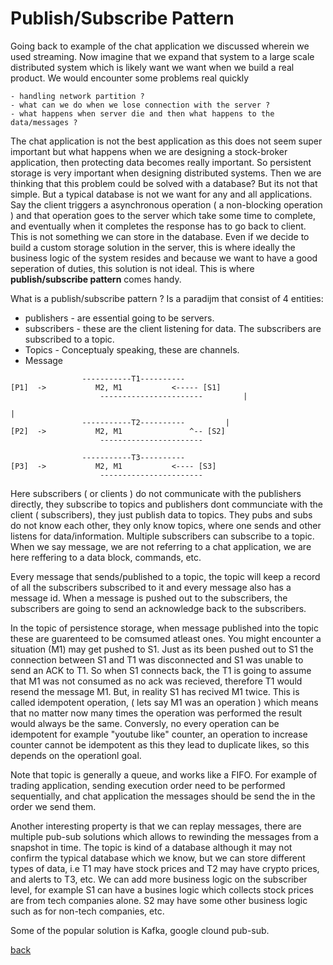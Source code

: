 # Publish/Subscribe Pattern
Going back to example of the chat application we discussed wherein we used streaming. Now imagine that we expand that system to a large scale distributed system which is likely want we want when we build a real product. We would encounter some problems real quickly

	- handling network partition ?
	- what can we do when we lose connection with the server ?
	- what happens when server die and then what happens to the data/messages ?

The chat application is not the best application as this does not seem super important but what happens when we are designing a stock-broker application, then protecting data becomes really important. So persistent storage is very important when designing distributed systems. Then we are thinking that this problem could be solved with a database? But its not that simple. But a typical database is not we want for any and all applications. Say the client triggers a asynchronous operation ( a non-blocking operation ) and that operation goes to the server which take some time to complete, and eventually when it completes the response has to go back to client. This is not something we can store in the database. Even if we decide to build a custom storage solution in the server, this is where ideally the business logic of the system resides and because we want to have a good seperation of duties, this solution is not ideal. This is where **publish/subscribe pattern** comes handy.

What is a publish/subscribe pattern ? Is a paradijm that consist of 4 entities:
- publishers - are essential going to be servers.
- subscribers - these are the client listening for data. The subscribers are subscribed to a topic.
- Topics - Conceptualy speaking, these are channels.
- Message

```
  				-----------T1----------
[P1]  ->           M2, M1           <----- [S1]
					-----------------------			|
																			|
  				-----------T2----------			|
[P2]  ->           M2, M1           	^-- [S2]
					-----------------------

  				-----------T3----------
[P3]  ->           M2, M1           <---- [S3]
					-----------------------
```

Here subscribers ( or clients ) do not communicate with the publishers directly, they subscribe to topics and publishers dont communciate with the client ( subscribers), they just publish data to topics. They pubs and subs do not know each other, they only know topics, where one sends and other listens for data/information. Multiple subscribers can subscribe to a topic. When we say message, we are not referring to a chat application, we are here reffering to a data block, commands, etc.

Every message that sends/published to a topic, the topic will keep a record of all the subscribers subscribed to it and every message also has a message id. When a message is pushed out to the subscribers, the subscribers are going to send an acknowledge back to the subscribers.

In the topic of persistence storage, when message published into the topic these are guarenteed to be comsumed atleast ones. You might encounter a situation (M1) may get pushed to S1. Just as its been pushed out to S1 the connection between S1 and T1 was disconnected and S1 was unable to send an ACK to T1. So when S1 connects back, the T1 is going to assume that M1 was not consumed as no ack was recieved, therefore T1 would resend the message M1. But, in reality S1 has recived M1 twice. This is called idempotent operation, ( lets say M1 was an operation ) which means that no matter now many times the operation was performed the result would always be the same. Conversly, no every operation can be idempotent for example "youtube like" counter, an operation to increase counter cannot be idempotent as this they lead to duplicate likes, so this depends on the operationl goal.

Note that topic is generally a queue, and works like a FIFO. For example of trading application, sending execution order need to be performed sequentially, and chat application the messages should be send the in the order we send them.

Another interesting property is that we can replay messages, there are multiple pub-sub solutions which allows to rewinding the messages from a snapshot in time. The topic is kind of a database although it may not confirm the typical database which we know, but we can store different types of data, i.e T1 may have stock prices and T2 may have crypto prices, and alerts to T3, etc. We can add more business logic on the subscriber level, for example S1 can have a busines logic which collects stock prices are from tech companies alone. S2 may have some other business logic such as for non-tech companies, etc.

Some of the popular solution is Kafka, google clound pub-sub.

[back](../SystemDesign.md)